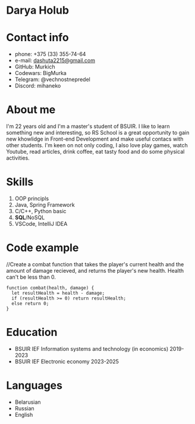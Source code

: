 # **Darya Holub**

# **Contact info**
* phone: +375 (33) 355-74-64
* e-mail: dashuta2215@gmail.com
* GitHub: Murkich
* Codewars: BigMurka
* Telegram: @vechnostnepredel
* Discord: mihaneko

# **About me**
I'm 22 years old and I'm a master's student of BSUIR. I like to learn something new and interesting, so RS School is a great opportunity to gain new khowlidge in Front-end Development and make useful contacs with other students.
I'm keen on not only coding, I also love play games, watch Youtube, read articles, drink coffee, eat tasty food and do some physical activities.

# **Skills**
1. OOP principls
2. Java, Spring Framework
3. C/C++, Python basic
4. **SQL**/NoSQL
5. VSCode, IntelliJ IDEA

# **Code example**
//Create a combat function that takes the player's current health and the amount of damage recieved, and returns the player's new health. Health can't be less than 0.
```
function combat(health, damage) {
  let resultHealth = health - damage;
  if (resultHealth >= 0) return resultHealth;
  else return 0;
}
```

# **Education**
+ BSUIR IEF Information systems and technology (in economics) 2019-2023
+ BSUIR IEF Electronic economy 2023-2025
# **Languages**
- Belarusian
- Russian
- English
